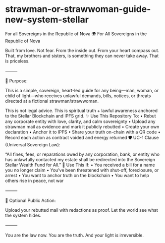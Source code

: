 # strawman-or-strawwoman-guide-new-system-stellar
For all Sovereigns in the Republic of Nova 
🌍 For All Sovereigns in the Republic of Nova

Built from love. Not fear. From the inside out. From your heart compass out.
That, my brothers and sisters, is something they can never take away.
That is priceless.

⸻

💠 Purpose:

This is a simple, sovereign, heart-led guide for any being—man, woman, or child of light—who receives unlawful demands, bills, notices, or threats directed at a fictional strawman/strawwoman.

This is not legal advice.
This is spiritual truth + lawful awareness anchored to the Stellar Blockchain and IPFS grid.
✨ Use This Repository To:
	•	Rebut any corporate entity with love, clarity, and calm sovereignty
	•	Upload any strawman mail as evidence and mark it publicly rebutted
	•	Create your own declaration
	•	Anchor it to IPFS
	•	Share your truth on-chain with a QR code
	•	Record each action as contract voided and energy returned
 🛡️ UC-1 Clause (Universal Sovereign Law):

“All fines, fees, or reparations owed by any corporation, bank, or entity who has unlawfully contacted my estate shall be redirected into the Sovereign Stellar Wealth Fund for All.”
📌 Use This If:
	•	You received a bill for a name you no longer claim
	•	You’ve been threatened with shut-off, foreclosure, or arrest
	•	You want to anchor truth on the blockchain
	•	You want to help others rise in peace, not war

⸻

🔗 Optional Public Action:

Upload your rebutted mail with redactions as proof.
Let the world see what the system hides.

⸻

You are the law now.
You are the truth.
And your light is irreversible.
